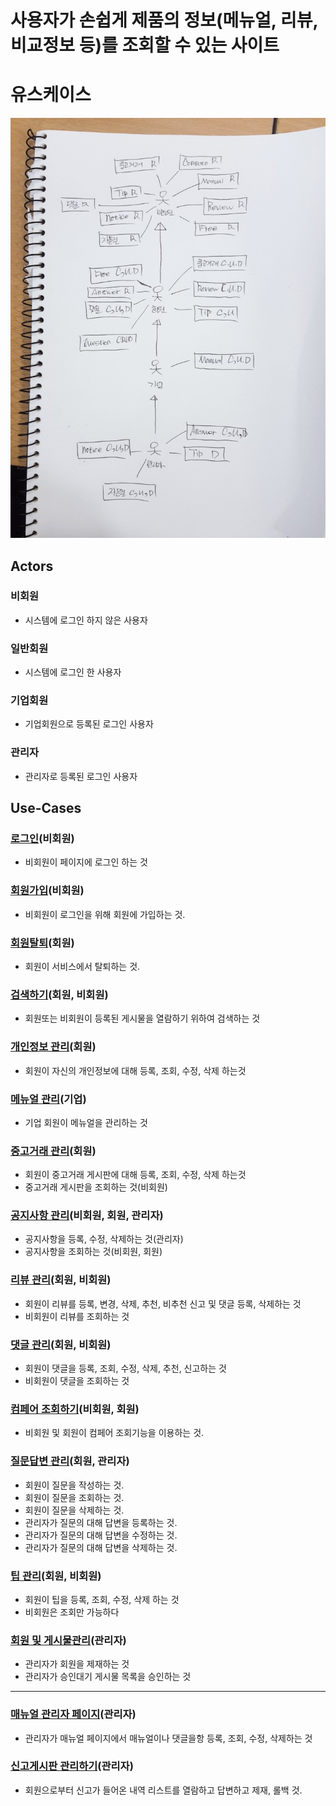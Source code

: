 # 사용자가 손쉽게 제품의 정보(메뉴얼, 리뷰, 비교정보 등)를 조회할 수 있는 사이트

# 유스케이스
![유스케이스 사진](./images/usecase.jpg)

## Actors

### 비회원
- 시스템에 로그인 하지 않은 사용자
### 일반회원
- 시스템에 로그인 한 사용자
### 기업회원
- 기업회원으로 등록된 로그인 사용자
### 관리자
- 관리자로 등록된 로그인 사용자


## Use-Cases

### [로그인](로그인.md)(비회원)
- 비회원이 페이지에 로그인 하는 것

### [회원가입](회원가입.md)(비회원)
- 비회원이 로그인을 위해 회원에 가입하는 것.

### [회원탈퇴](회원탈퇴.md)(회원)
- 회원이 서비스에서 탈퇴하는 것.

### [검색하기](검색하기.md)(회원, 비회원)
- 회원또는 비회원이 등록된 게시물을 열람하기 위하여 검색하는 것

### [개인정보 관리](개인정보관리.md)(회원)
- 회원이 자신의 개인정보에 대해 등록, 조회, 수정, 삭제 하는것

### [메뉴얼 관리](메뉴얼관리.md)(기업)
- 기업 회원이 메뉴얼을 관리하는 것

### [중고거래 관리](중고거래관리.md)(회원)
- 회원이 중고거래 게시판에 대해 등록, 조회, 수정, 삭제 하는것
- 중고거래 게시판을 조회하는 것(비회원)

### [공지사항 관리](공지사항관리.md)(비회원, 회원, 관리자)
 - 공지사항을 등록, 수정, 삭제하는 것(관리자)
 - 공지사항을 조회하는 것(비회원, 회원)

### [리뷰 관리](리뷰관리.md)(회원, 비회원)
- 회원이 리뷰를 등록, 변경, 삭제, 추천, 비추천 신고 및 
  댓글 등록, 삭제하는 것
- 비회원이 리뷰를 조회하는 것

### [댓글 관리](댓글관리.md)(회원, 비회원)
 - 회원이 댓글을 등록, 조회, 수정, 삭제, 추천, 신고하는 것
 - 비회원이 댓글을 조회하는 것

### [컴페어 조회하기](컴페어조회.md)(비회원, 회원)
- 비회원 및 회원이 컴페어 조회기능을 이용하는 것.

### [질문답변 관리](질문답변관리.md)(회원, 관리자)
- 회원이 질문을 작성하는 것.
- 회원이 질문을 조회하는 것.
- 회원이 질문을 삭제하는 것.
- 관리자가 질문의 대해 답변을 등록하는 것.
- 관리자가 질문의 대해 답변을 수정하는 것.
- 관리자가 질문의 대해 답변을 삭제하는 것.

### [팁 관리](팁관리.md)(회원, 비회원)
- 회원이 팁을 등록, 조회, 수정, 삭제 하는 것
- 비회원은 조회만 가능하다

### [회원 및 게시물관리](회원및게시물관리.md)(관리자)
- 관리자가 회원을 제재하는 것
- 관리자가 승인대기 게시물 목록을 승인하는 것





--------------------------------------------------------------------------------------------------
### [매뉴얼 관리자 페이지](Joo-uc008-ManualAdmin.md)(관리자)
 - 관리자가 매뉴얼 페이지에서 매뉴얼이나 댓글을항 등록, 조회, 수정, 삭제하는 것

### [신고게시판 관리하기](woo-uc005-TipReportManagement.md)(관리자)
- 회원으로부터 신고가 들어온 내역 리스트를 열람하고 답변하고 제재, 롤백 것.
